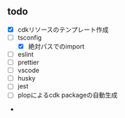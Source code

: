 
## todo
- [x] cdkリソースのテンプレート作成
- [ ] tsconfig
  - [x] 絶対パスでのimport
- [ ] eslint
- [ ] prettier
- [ ] vscode
- [ ] husky
- [ ] jest
- [ ] plopによるcdk packageの自動生成
- 